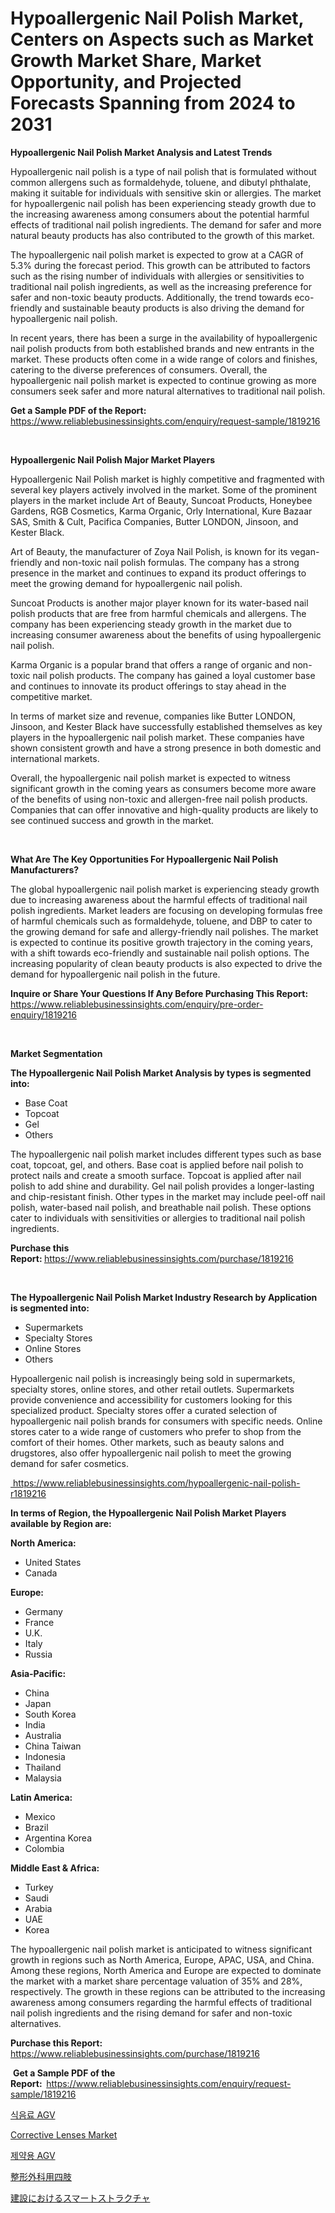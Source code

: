 <p><h1>Hypoallergenic Nail Polish Market, Centers on Aspects such as Market Growth Market Share, Market Opportunity, and Projected Forecasts Spanning from 2024 to 2031</h1></p><p><strong>Hypoallergenic Nail Polish Market Analysis and Latest Trends</strong></p>
<p><p>Hypoallergenic nail polish is a type of nail polish that is formulated without common allergens such as formaldehyde, toluene, and dibutyl phthalate, making it suitable for individuals with sensitive skin or allergies. The market for hypoallergenic nail polish has been experiencing steady growth due to the increasing awareness among consumers about the potential harmful effects of traditional nail polish ingredients. The demand for safer and more natural beauty products has also contributed to the growth of this market.</p><p>The hypoallergenic nail polish market is expected to grow at a CAGR of 5.3% during the forecast period. This growth can be attributed to factors such as the rising number of individuals with allergies or sensitivities to traditional nail polish ingredients, as well as the increasing preference for safer and non-toxic beauty products. Additionally, the trend towards eco-friendly and sustainable beauty products is also driving the demand for hypoallergenic nail polish.</p><p>In recent years, there has been a surge in the availability of hypoallergenic nail polish products from both established brands and new entrants in the market. These products often come in a wide range of colors and finishes, catering to the diverse preferences of consumers. Overall, the hypoallergenic nail polish market is expected to continue growing as more consumers seek safer and more natural alternatives to traditional nail polish.</p></p>
<p><strong>Get a Sample PDF of the Report:&nbsp;</strong> <a href="https://www.reliablebusinessinsights.com/enquiry/request-sample/1819216">https://www.reliablebusinessinsights.com/enquiry/request-sample/1819216</a></p>
<p>&nbsp;</p>
<p><strong>Hypoallergenic Nail Polish Major Market Players</strong></p>
<p><p>Hypoallergenic Nail Polish market is highly competitive and fragmented with several key players actively involved in the market. Some of the prominent players in the market include Art of Beauty, Suncoat Products, Honeybee Gardens, RGB Cosmetics, Karma Organic, Orly International, Kure Bazaar SAS, Smith & Cult, Pacifica Companies, Butter LONDON, Jinsoon, and Kester Black.</p><p>Art of Beauty, the manufacturer of Zoya Nail Polish, is known for its vegan-friendly and non-toxic nail polish formulas. The company has a strong presence in the market and continues to expand its product offerings to meet the growing demand for hypoallergenic nail polish.</p><p>Suncoat Products is another major player known for its water-based nail polish products that are free from harmful chemicals and allergens. The company has been experiencing steady growth in the market due to increasing consumer awareness about the benefits of using hypoallergenic nail polish.</p><p>Karma Organic is a popular brand that offers a range of organic and non-toxic nail polish products. The company has gained a loyal customer base and continues to innovate its product offerings to stay ahead in the competitive market.</p><p>In terms of market size and revenue, companies like Butter LONDON, Jinsoon, and Kester Black have successfully established themselves as key players in the hypoallergenic nail polish market. These companies have shown consistent growth and have a strong presence in both domestic and international markets.</p><p>Overall, the hypoallergenic nail polish market is expected to witness significant growth in the coming years as consumers become more aware of the benefits of using non-toxic and allergen-free nail polish products. Companies that can offer innovative and high-quality products are likely to see continued success and growth in the market.</p></p>
<p>&nbsp;</p>
<p><strong>What Are The Key Opportunities For Hypoallergenic Nail Polish Manufacturers?</strong></p>
<p><p>The global hypoallergenic nail polish market is experiencing steady growth due to increasing awareness about the harmful effects of traditional nail polish ingredients. Market leaders are focusing on developing formulas free of harmful chemicals such as formaldehyde, toluene, and DBP to cater to the growing demand for safe and allergy-friendly nail polishes. The market is expected to continue its positive growth trajectory in the coming years, with a shift towards eco-friendly and sustainable nail polish options. The increasing popularity of clean beauty products is also expected to drive the demand for hypoallergenic nail polish in the future.</p></p>
<p><strong>Inquire or Share Your Questions If Any Before Purchasing This Report:</strong> <a href="https://www.reliablebusinessinsights.com/enquiry/pre-order-enquiry/1819216">https://www.reliablebusinessinsights.com/enquiry/pre-order-enquiry/1819216</a></p>
<p>&nbsp;</p>
<p><strong>Market Segmentation</strong></p>
<p><strong>The Hypoallergenic Nail Polish Market Analysis by types is segmented into:</strong></p>
<p><ul><li>Base Coat</li><li>Topcoat</li><li>Gel</li><li>Others</li></ul></p>
<p><p>The hypoallergenic nail polish market includes different types such as base coat, topcoat, gel, and others. Base coat is applied before nail polish to protect nails and create a smooth surface. Topcoat is applied after nail polish to add shine and durability. Gel nail polish provides a longer-lasting and chip-resistant finish. Other types in the market may include peel-off nail polish, water-based nail polish, and breathable nail polish. These options cater to individuals with sensitivities or allergies to traditional nail polish ingredients.</p></p>
<p><strong>Purchase this Report:&nbsp;</strong><a href="https://www.reliablebusinessinsights.com/purchase/1819216">https://www.reliablebusinessinsights.com/purchase/1819216</a></p>
<p>&nbsp;</p>
<p><strong>The Hypoallergenic Nail Polish Market Industry Research by Application is segmented into:</strong></p>
<p><ul><li>Supermarkets</li><li>Specialty Stores</li><li>Online Stores</li><li>Others</li></ul></p>
<p><p>Hypoallergenic nail polish is increasingly being sold in supermarkets, specialty stores, online stores, and other retail outlets. Supermarkets provide convenience and accessibility for customers looking for this specialized product. Specialty stores offer a curated selection of hypoallergenic nail polish brands for consumers with specific needs. Online stores cater to a wide range of customers who prefer to shop from the comfort of their homes. Other markets, such as beauty salons and drugstores, also offer hypoallergenic nail polish to meet the growing demand for safer cosmetics.</p></p>
<p><a href="https://www.reliablebusinessinsights.com/hypoallergenic-nail-polish-r1819216">&nbsp;https://www.reliablebusinessinsights.com/hypoallergenic-nail-polish-r1819216</a></p>
<p><strong>In terms of Region, the Hypoallergenic Nail Polish Market Players available by Region are:</strong></p>
<p>
    <p> <strong> North America: </strong>
        <ul>
            <li>United States</li>
            <li>Canada</li>
        </ul>
        </p> 
    <p> <strong> Europe: </strong>
        <ul>
            <li>Germany</li>
            <li>France</li>
            <li>U.K.</li>
            <li>Italy</li>
            <li>Russia</li>
        </ul>
        </p> 
    <p> <strong> Asia-Pacific: </strong>
        <ul>
            <li>China</li>
            <li>Japan</li>
            <li>South Korea</li>
            <li>India</li>
            <li>Australia</li>
            <li>China Taiwan</li>
            <li>Indonesia</li>
            <li>Thailand</li>
            <li>Malaysia</li>
        </ul>
        </p> 
    <p> <strong> Latin America: </strong>
        <ul>
            <li>Mexico</li>
            <li>Brazil</li>
            <li>Argentina Korea</li>
            <li>Colombia</li>
        </ul>
        </p> 
    <p> <strong> Middle East & Africa: </strong>
        <ul>
            <li>Turkey</li>
            <li>Saudi</li>
            <li>Arabia</li>
            <li>UAE</li>
            <li>Korea</li>
        </ul>
    </p>
    </p>
<p><p>The hypoallergenic nail polish market is anticipated to witness significant growth in regions such as North America, Europe, APAC, USA, and China. Among these regions, North America and Europe are expected to dominate the market with a market share percentage valuation of 35% and 28%, respectively. The growth in these regions can be attributed to the increasing awareness among consumers regarding the harmful effects of traditional nail polish ingredients and the rising demand for safer and non-toxic alternatives.</p></p>
<p><strong>Purchase this Report: </strong><a href="https://www.reliablebusinessinsights.com/purchase/1819216">https://www.reliablebusinessinsights.com/purchase/1819216</a></p>
<p>&nbsp;<strong>Get a Sample PDF of the Report:&nbsp;&nbsp;</strong><a href="https://www.reliablebusinessinsights.com/enquiry/request-sample/1819216">https://www.reliablebusinessinsights.com/enquiry/request-sample/1819216</a></p>
<p><strong></strong></p>
<p><p><a href="https://github.com/dollarearner151/Market-Research-Report-List-1/blob/main/3389229148848.md">식음료 AGV</a></p><p><a href="https://github.com/khlifeservices/Market-Research-Report-List-1/blob/main/corrective-lenses-market.md">Corrective Lenses Market</a></p><p><a href="https://github.com/berlianaparadilla48/Market-Research-Report-List-1/blob/main/7396649148849.md">제약용 AGV</a></p><p><a href="https://github.com/SantosDicki04/Market-Research-Report-List-2/blob/main/6517643140960.md">整形外科用四肢</a></p><p><a href="https://github.com/moulafa/Market-Research-Report-List-2/blob/main/4939957140959.md">建設におけるスマートストラクチャ</a></p></p>